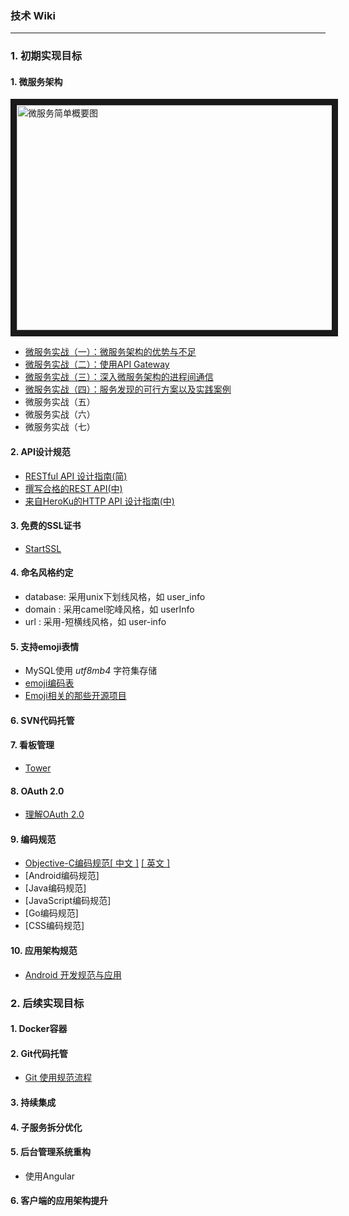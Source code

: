 
### 技术 Wiki

---

### 1. 初期实现目标

#### 1. 微服务架构

<img src="../Pics/microarch01.jpg" alt="微服务简单概要图" width="640" height="360" border="10" />

* [微服务实战（一）：微服务架构的优势与不足](http://dockone.io/article/394)
* [微服务实战（二）：使用API Gateway](http://dockone.io/article/482)
* [微服务实战（三）：深入微服务架构的进程间通信](http://dockone.io/article/549)
* [微服务实战（四）：服务发现的可行方案以及实践案例](http://dockone.io/article/771)
* 微服务实战（五）
* 微服务实战（六）
* 微服务实战（七）

#### 2. API设计规范

* [RESTful API 设计指南(简)](http://www.ruanyifeng.com/blog/2014/05/restful_api.html)
* [撰写合格的REST API(中)](http://zhuanlan.zhihu.com/prattle/20034107)  
* [来自HeroKu的HTTP API 设计指南(中)](http://get.jobdeer.com/343.get)

#### 3. 免费的SSL证书

* [StartSSL](http://www.startssl.com/)

#### 4. 命名风格约定

* database: 采用unix下划线风格，如 user_info  
* domain  : 采用camel驼峰风格，如 userInfo  
* url     : 采用-短横线风格，如 user-info  

#### 5. 支持emoji表情

* MySQL使用 *utf8mb4* 字符集存储  
* [emoji编码表](http://punchdrunker.github.io/iOSEmoji/table_html/ios6/index.html)
* [Emoji相关的那些开源项目](http://get.jobdeer.com/181.get)

#### 6. SVN代码托管

#### 7. 看板管理

* [Tower](http://tower.im)

#### 8. OAuth 2.0

* [理解OAuth 2.0](http://www.ruanyifeng.com/blog/2014/05/oauth_2_0.html)

#### 9. 编码规范

* [Objective-C编码规范[ 中文 ]](http://www.wtoutiao.com/p/f28oAA.html)   [[ 英文 ]](https://github.com/raywenderlich/objective-c-style-guide)
* [Android编码规范]
* [Java编码规范]
* [JavaScript编码规范]
* [Go编码规范]
* [CSS编码规范]

#### 10. 应用架构规范

* [Android 开发规范与应用](http://www.jianshu.com/p/4390f4fe19b3)

### 2. 后续实现目标

#### 1. Docker容器

#### 2. Git代码托管

* [Git 使用规范流程](http://www.ruanyifeng.com/blog/2015/08/git-use-process.html)

#### 3. 持续集成

#### 4. 子服务拆分优化

#### 5. 后台管理系统重构

* 使用Angular

#### 6. 客户端的应用架构提升















